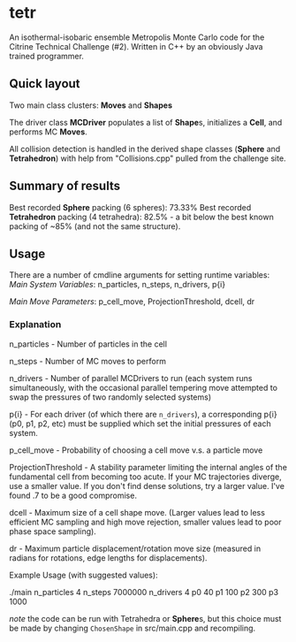 # tetr

An isothermal-isobaric ensemble Metropolis Monte Carlo code for the Citrine Technical Challenge (#2). Written in C++ by an obviously Java trained programmer.

## Quick layout

Two main class clusters: **Moves** and **Shapes**

The driver class **MCDriver** populates a list of **Shape**s, initializes a **Cell**, and performs MC **Moves**.

All collision detection is handled in the derived shape classes (**Sphere** and **Tetrahedron**) with help from "Collisions.cpp" pulled from the challenge site.

## Summary of results

Best recorded **Sphere** packing (6 spheres): 73.33% 
Best recorded **Tetrahedron** packing (4 tetrahedra): 82.5% - a bit below the best known packing of ~85% (and not the same structure).

## Usage

There are a number of cmdline arguments for setting runtime variables:
*Main System Variables*: n_particles, n_steps, n_drivers, p{i}

*Main Move Parameters*: p_cell_move, ProjectionThreshold, dcell, dr

### Explanation

n_particles - Number of particles in the cell

n_steps - Number of MC moves to perform

n_drivers - Number of parallel MCDrivers to run (each system runs simultaneously, with the occasional parallel tempering move attempted to swap the pressures of two randomly selected systems)

p{i} - For each driver (of which there are `n_drivers`), a corresponding p{i} (p0, p1, p2, etc) must be supplied which set the initial pressures of each system.

p_cell_move - Probability of choosing a cell move v.s. a particle move

ProjectionThreshold - A stability parameter limiting the internal angles of the fundamental cell from becoming too acute. If your MC trajectories diverge, use a smaller value. If you don't find dense solutions, try a larger value. I've found .7 to be a good compromise.

dcell - Maximum size of a cell shape move. (Larger values lead to less efficient MC sampling and high move rejection, smaller values lead to poor phase space sampling).

dr - Maximum particle displacement/rotation move size (measured in radians for rotations, edge lengths for displacements).

Example Usage (with suggested values):

./main n_particles 4 n_steps 7000000 n_drivers 4 p0 40 p1 100 p2 300 p3 1000

*note* the code can be run with Tetrahedra or **Sphere**s, but this choice must be made by changing `ChosenShape` in src/main.cpp and recompiling. 
